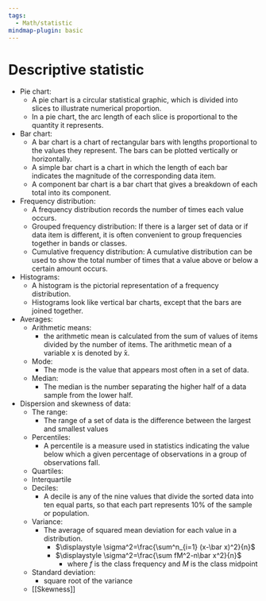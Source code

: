 ```yaml
---
tags:
  - Math/statistic
mindmap-plugin: basic
---
```

# Descriptive statistic
- Pie chart:
	- A pie chart is a circular statistical graphic, which is divided into slices to illustrate numerical proportion.
	- In a pie chart, the arc length of each slice is proportional to the quantity it represents.
- Bar chart:
	- A bar chart is a chart of rectangular bars with lengths proportional to the values they represent. The bars can be plotted vertically or horizontally.
	- A simple bar chart is a chart in which the length of each bar indicates the magnitude of the corresponding data item.
	- A component bar chart is a bar chart that gives a breakdown of each total into its component.
- Frequency distribution:
	- A frequency distribution records the number of times each value occurs.
	- Grouped frequency distribution: If there is a larger set of data or if data item is different, it is often convenient to group frequencies together in bands or classes.
	- Cumulative frequency distribution: A cumulative distribution can be used to show the total number of times that a value above or below a certain amount occurs.
- Histograms:
	- A histogram is the pictorial representation of a frequency distribution.
	- Histograms look like vertical bar charts, except that the bars are joined together.
- Averages:
	- Arithmetic means:
		- the arithmetic mean is calculated from the sum of values of items divided by the number of items. The arithmetic mean of a variable x is denoted by ̄x.
	- Mode:
		- The mode is the value that appears most often in a set of data.
	- Median:
		- The median is the number separating the higher half of a data sample from the lower half.
- Dispersion and skewness of data:
	- The range:
		- The range of a set of data is the difference between the largest and smallest values
	- Percentiles:
		- A percentile is a measure used in statistics indicating the value below which a given percentage of observations in a group of observations fall.
	- Quartiles:
	- Interquartile
	- Deciles:
		- A decile is any of the nine values that divide the sorted data into ten equal parts, so that each part represents 10% of the sample or population.
	- Variance:
		- The average of squared mean deviation for each value in a distribution.
			- $\displaystyle \sigma^2=\frac{\sum^n_{i=1} (x-\bar x)^2}{n}$
			- $\displaystyle \sigma^2=\frac{\sum fM^2-n\bar x^2}{n}$
				- where $f$ is the class frequency and $M$ is the class midpoint
	- Standard deviation:
		- square root of the variance
	- [[Skewness]]
